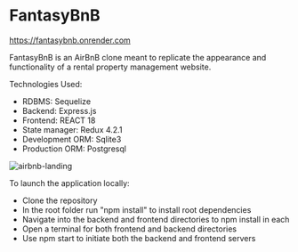 # FantasyBnB

https://fantasybnb.onrender.com

FantasyBnB is an AirBnB clone meant to replicate the appearance and functionality of a rental property management website.

Technologies Used:
 * RDBMS: Sequelize
 * Backend: Express.js
 * Frontend: REACT 18
 * State manager: Redux 4.2.1
 * Development ORM: Sqlite3
 * Production ORM: Postgresql

 ![airbnb-landing](https://res.cloudinary.com/dxcayvj3l/image/upload/v1679292398/landing-page_xtlgjh.png)

 To launch the application locally:
 * Clone the repository
 * In the root folder run "npm install" to install root dependencies
 * Navigate into the backend and frontend directories to npm install in each
 * Open a terminal for both frontend and backend directories
 * Use npm start to initiate both the backend and frontend servers
